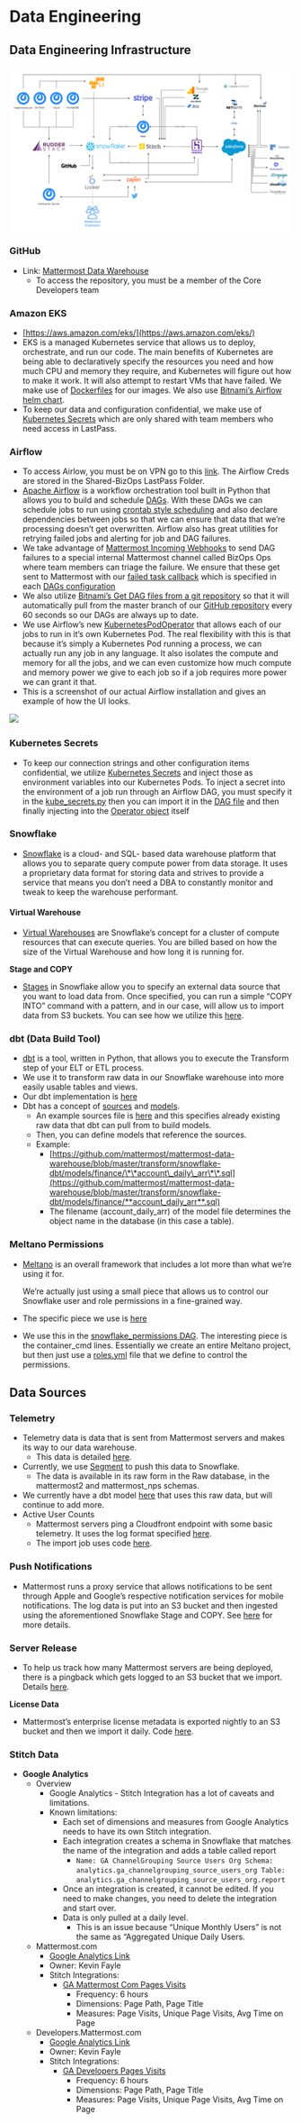 # Data Engineering

## Data Engineering Infrastructure

![](../../.gitbook/assets/data-diagram.png)

### GitHub

* Link: [Mattermost Data Warehouse](https://github.com/mattermost/mattermost-data-warehouse)
  * To access the repository, you must be a member of the Core Developers team

### Amazon EKS

* [https://aws.amazon.com/eks/](https://aws.amazon.com/eks/)
* EKS is a managed Kubernetes service that allows us to deploy, orchestrate, and run our code. The main benefits of Kubernetes are being able to declaratively specify the resources you need and how much CPU and memory they require, and Kubernetes will figure out how to make it work. It will also attempt to restart VMs that have failed. We make use of [Dockerfiles](https://hub.docker.com/repository/docker/adovenmm/data-warehouse-psql/general) for our images. We also use [Bitnami’s Airflow helm chart](https://github.com/bitnami/charts/tree/master/bitnami/airflow).
* To keep our data and configuration confidential, we make use of [Kubernetes Secrets](https://kubernetes.io/docs/concepts/configuration/secret/) which are only shared with team members who need access in LastPass.

### Airflow

* To access Airlow, you must be on VPN go to this [link](http://airflow.internal.mattermost.com). The Airflow Creds are stored in the Shared-BizOps LastPass Folder.
* [Apache Airflow](https://airflow.apache.org/) is a workflow orchestration tool built in Python that allows you to build and schedule [DAGs](https://airflow.apache.org/docs/stable/concepts.html#dags). With these DAGs we can schedule jobs to run using [crontab style scheduling](https://crontab.guru/) and also declare dependencies between jobs so that we can ensure that data that we’re processing doesn’t get overwritten. Airflow also has great utilities for retrying failed jobs and alerting for job and DAG failures.
* We take advantage of [Mattermost Incoming Webhooks](https://docs.mattermost.com/developer/webhooks-incoming.html) to send DAG failures to a special internal Mattermost channel called BizOps Ops where team members can triage the failure. We ensure that these get sent to Mattermost with our [failed task callback](https://github.com/mattermost/mattermost-data-warehouse/blob/master/dags/airflow_utils.py#L17) which is specified in each [DAGs configuration](https://github.com/mattermost/mattermost-data-warehouse/blob/master/dags/extract/diagnostics.py#L24)
* We also utilize [Bitnami’s Get DAG files from a git repository](https://github.com/bitnami/charts/tree/master/bitnami/airflow#option-3-get-your-dag-files-from-a-git-repository) so that it will automatically pull from the master branch of our [GitHub repository](https://github.com/mattermost/mattermost-data-warehouse) every 60 seconds so our DAGs are always up to date.
* We use Airflow’s new [KubernetesPodOperator](https://airflow.apache.org/docs/stable/kubernetes.html) that allows each of our jobs to run in it’s own Kubernetes Pod. The real flexibility with this is that because it’s simply a Kubernetes Pod running a process, we can actually run any job in any language. It also isolates the compute and memory for all the jobs, and we can even customize how much compute and memory power we give to each job so if a job requires more power we can grant it that.
* This is a screenshot of our actual Airflow installation and gives an example of how the UI looks.

![](../../.gitbook/assets/airflow.png)

### Kubernetes Secrets

* To keep our connection strings and other configuration items confidential, we utilize [Kubernetes Secrets](https://kubernetes.io/docs/concepts/configuration/secret/) and inject those as environment variables into our Kubernetes Pods. To inject a secret into the environment of a job run through an Airflow DAG, you must specify it in the [kube\_secrets.py](https://github.com/mattermost/mattermost-data-warehouse/blob/master/dags/kube_secrets.py) then you can import it in the [DAG file](https://github.com/mattermost/mattermost-data-warehouse/blob/master/dags/extract/diagnostics.py#L8) and then finally injecting into the [Operator object](https://github.com/mattermost/mattermost-data-warehouse/blob/master/dags/extract/diagnostics.py#L49) itself

### Snowflake

* [Snowflake](https://www.snowflake.com/) is a cloud- and SQL- based data warehouse platform that allows you to separate query compute power from data storage. It uses a proprietary data format for storing data and strives to provide a service that means you don’t need a DBA to constantly monitor and tweak to keep the warehouse performant.

#### Virtual Warehouse

* [Virtual Warehouses](https://docs.snowflake.net/manuals/user-guide/warehouses.html) are Snowflake’s concept for a cluster of compute resources that can execute queries. You are billed based on how the size of the Virtual Warehouse and how long it is running for.

**Stage and COPY**

* [Stages](https://docs.snowflake.net/manuals/sql-reference/sql/create-stage.html) in Snowflake allow you to specify an external data source that you want to load data from. Once specified, you can run a simple “COPY INTO” command with a pattern, and in our case, will allow us to import data from S3 buckets. You can see how we utilize this [here](https://github.com/mattermost/mattermost-data-warehouse/blob/master/extract/s3_extract/stage_import.py).

### dbt \(Data Build Tool\)

* [dbt](https://docs.getdbt.com/docs/introduction) is a tool, written in Python, that allows you to execute the Transform step of your ELT or ETL process. 
* We use it to transform raw data in our Snowflake warehouse into more easily usable tables and views.
* Our dbt implementation is [here](https://github.com/mattermost/mattermost-data-warehouse/tree/master/transform/snowflake-dbt)
* Dbt has a concept of [sources](https://docs.getdbt.com/docs/using-sources) and [models](https://docs.getdbt.com/docs/building-models).
  * An example sources file is [here](https://github.com/mattermost/mattermost-data-warehouse/blob/master/transform/snowflake-dbt/models/orgm/sources.yml) and this specifies already existing raw data that dbt can pull from to build models.
  * Then, you can define models that reference the sources. 
  * Example: 
    * [https://github.com/mattermost/mattermost-data-warehouse/blob/master/transform/snowflake-dbt/models/finance/\*\*account\_daily\_arr\*\*.sql](https://github.com/mattermost/mattermost-data-warehouse/blob/master/transform/snowflake-dbt/models/finance/**account_daily_arr**.sql)
    * The filename \(account\_daily\_arr\) of the model file determines the object name in the database \(in this case a table\). 

### Meltano Permissions

* [Meltano](https://meltano.com/) is an overall framework that includes a lot more than what we’re using it for.

  We’re actually just using a small piece that allows us to control our Snowflake user and role permissions in a fine-grained way.

* The specific piece we use is [here](https://meltano.com/docs/command-line-interface.html#permissions)
* We use this in the [snowflake\_permissions DAG](https://github.com/mattermost/mattermost-data-warehouse/blob/master/dags/general/snowflake_permissions.py#L32). The interesting piece is the container\_cmd lines. Essentially we create an entire Meltano project, but then just use a [roles.yml](https://github.com/mattermost/mattermost-data-warehouse/blob/master/load/snowflake/roles.yaml) file that we define to control the permissions.

## Data Sources

### Telemetry

* Telemetry data is data that is sent from Mattermost servers and makes its way to our data warehouse. 
  * This data is detailed [here](https://docs.mattermost.com/administration/telemetry.html).
* Currently, we use [Segment](https://segment.com/) to push this data to Snowflake. 
  * The data is available in its raw form in the Raw database, in the mattermost2 and mattermost\_nps schemas.
* We currently have a dbt model [here](https://github.com/mattermost/mattermost-data-warehouse/blob/master/transform/snowflake-dbt/models/mattermost/server_daily_details.sql) that uses this raw data, but will continue to add more.
* Active User Counts
  * Mattermost servers ping a Cloudfront endpoint with some basic telemetry. It uses the log format specified [here](https://docs.aws.amazon.com/AmazonCloudFront/latest/DeveloperGuide/AccessLogs.html#LogFileFormat). 
  * The import job uses code [here](https://github.com/mattermost/mattermost-data-warehouse/blob/master/extract/s3_extract/stage_import.py#L52).

### Push Notifications

* Mattermost runs a proxy service that allows notifications to be sent through Apple and Google’s respective notification services for mobile notifications. The log data is put into an S3 bucket and then ingested using the aforementioned Snowflake Stage and COPY. See [here](https://github.com/mattermost/mattermost-data-warehouse/blob/master/extract/s3_extract/stage_import.py#L58) for more details.

### Server Release

* To help us track how many Mattermost servers are being deployed, there is a pingback which gets logged to an S3 bucket that we import. Details [here](https://github.com/mattermost/mattermost-data-warehouse/blob/master/extract/s3_extract/stage_import.py#L46).

**License Data**

* Mattermost’s enterprise license metadata is exported nightly to an S3 bucket and then we import it daily. Code [here](https://github.com/mattermost/mattermost-data-warehouse/blob/master/extract/s3_extract/stage_import.py#L42).

### Stitch Data

* **Google Analytics**
  * Overview
    * Google Analytics - Stitch Integration has a lot of caveats and limitations.
    * Known limitations:
      * Each set of dimensions and measures from Google Analytics needs to have its own Stitch integration.
      * Each integration creates a schema in Snowflake that matches the name of the integration and adds a table called report
        * `Name: GA ChannelGrouping Source Users Org Schema: analytics.ga_channelgrouping_source_users_org Table: analytics.ga_channelgrouping_source_users_org.report`
      * Once an integration is created, it cannot be edited. If you need to make changes, you need to delete the integration and start over.
      * Data is only pulled at a daily level.
        * This is an issue because “Unique Monthly Users” is not the same as “Aggregated Unique Daily Users.
  * Mattermost.com
    * [Google Analytics Link](https://analytics.google.com/analytics/web/?authuser=0#/report-home/a120238482w177779216p176410444)
    * Owner: Kevin Fayle
    * Stitch Integrations:
      * [GA Mattermost Com Pages Visits](https://app.stitchdata.com/client/153136/pipeline/connections/226666/summary)
        * Frequency: 6 hours
        * Dimensions: Page Path, Page Title
        * Measures: Page Visits, Unique Page Visits, Avg Time on Page
  * Developers.Mattermost.com
    * [Google Analytics Link](https://analytics.google.com/analytics/web/#/dashboard/uh0tcPOLS1ir9osCAZvBiQ/a64458817w179061281p177463446/)
    * Owner: Kevin Fayle
    * Stitch Integrations:
      * [GA Developers Pages Visits](https://app.stitchdata.com/client/153136/pipeline/connections/226635/summary)
        * Frequency: 6 hours
        * Dimensions: Page Path, Page Title
        * Measures: Page Visits, Unique Page Visits, Avg Time on Page
